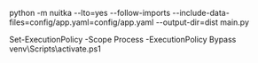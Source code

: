 python -m nuitka --lto=yes --follow-imports --include-data-files=config/app.yaml=config/app.yaml --output-dir=dist main.py


Set-ExecutionPolicy -Scope Process -ExecutionPolicy Bypass
venv\Scripts\activate.ps1